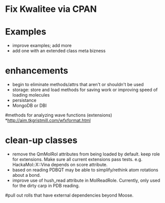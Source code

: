 # Fix Kwalitee via CPAN

# Examples 
* improve examples; add more
* add one with an extended class meta bizness

# enhancements 
* begin to eliminate methods/attrs that aren't or shouldn't be used
* storage: store and load methods for saving work or improving speed of loading molecules 
* persistance
* MongoDB or DBI

#methods for analyzing wave functions (extensions)
*http://aim.tkgristmill.com/wfxformat.html

# clean-up classes
* remove the QmMolRol attributes from being loaded by default. keep role for extensions.  Make sure all current extensions pass tests. e.g. HackaMol::X::Vina depends on score attribute.  
* based on reading PDBQT may be able to simplify/rethink atom rotations about a bond.
* improve use of hush_read attribute in MolReadRole.  Currently, only used for the dirty carp in PDB reading.

#pull out rolls that have external dependencies beyond Moose.

